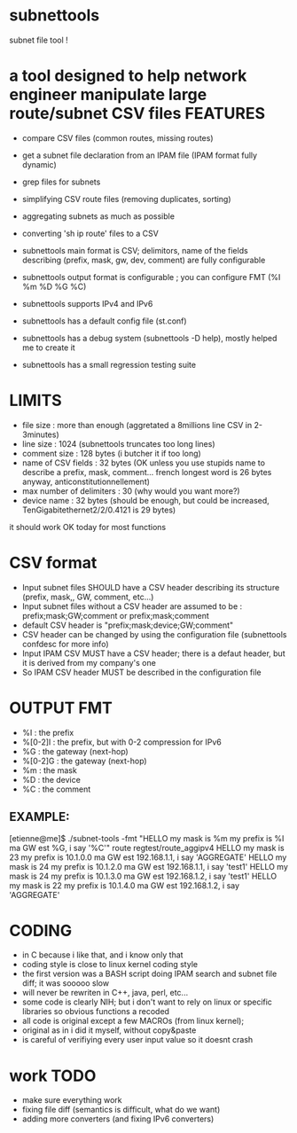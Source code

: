 subnettools
===========

subnet file tool !

a tool designed to help network engineer manipulate large route/subnet CSV files
FEATURES
========
- compare CSV files (common routes, missing routes)
- get a subnet file declaration from an IPAM file (IPAM format fully dynamic)
- grep files for subnets
- simplifying CSV route files (removing duplicates, sorting)
- aggregating subnets as much as possible
- converting 'sh ip route' files to a CSV

- subnettools main format is CSV; delimitors, name of the fields describing (prefix, mask, gw, dev, comment) are fully configurable
- subnettools output format is configurable ; you can configure FMT (%I %m %D %G %C)
- subnettools supports IPv4 and IPv6
- subnettools has a default config file (st.conf)
- subnettools has a debug system (subnettools -D help), mostly helped me to create it
- subnettools has a small regression testing suite


LIMITS
=======
- file size : more than enough (aggretated a 8millions line CSV in 2-3minutes)
- line size : 1024 (subnettools truncates too long lines)
- comment size : 128 bytes (i butcher it if too long)
- name of CSV fields : 32 bytes (OK unless you use stupids name to describe a prefix, mask, comment... french longest word is 26 bytes anyway, anticonstitutionnellement)
- max number of delimiters : 30 (why would you want more?)
- device name : 32 bytes (should be enough, but could be increased, TenGigabitethernet2/2/0.4121  is 29 bytes) 

it should work OK today for most functions

CSV format 
===========
- Input subnet files SHOULD have a CSV header describing its structure (prefix, mask,, GW, comment, etc...)
- Input subnet files without a CSV header are assumed to be : prefix;mask;GW;comment or prefix;mask;comment
- default CSV header is "prefix;mask;device;GW;comment"
- CSV header can be changed by using the configuration file (subnettools confdesc for more info)
- Input IPAM CSV MUST have a CSV header; there is a defaut header, but it is derived from my company's one
- So IPAM CSV header MUST be described in the configuration file

OUTPUT FMT
==========
- %I : the prefix
- %[0-2]I : the prefix, but with 0-2 compression for IPv6
- %G : the gateway (next-hop)
- %[0-2]G : the gateway (next-hop) 
- %m : the mask
- %D : the device
- %C : the comment

EXAMPLE:
--------
[etienne@me]$ ./subnet-tools -fmt "HELLO my mask is %m my prefix is %I ma GW est %G, i say '%C'" route regtest/route_aggipv4
HELLO my mask is 23 my prefix is 10.1.0.0 ma GW est 192.168.1.1, i say 'AGGREGATE'
HELLO my mask is 24 my prefix is 10.1.2.0 ma GW est 192.168.1.1, i say 'test1'
HELLO my mask is 24 my prefix is 10.1.3.0 ma GW est 192.168.1.2, i say 'test1'
HELLO my mask is 22 my prefix is 10.1.4.0 ma GW est 192.168.1.2, i say 'AGGREGATE'


CODING
======
- in C because i like that, and i know only that
- coding style is close to linux kernel coding style
- the first version was a BASH script doing IPAM search and subnet file diff; it was sooooo slow
- will never be rewriten in C++, java, perl, etc...
- some code is clearly NIH; but i don't want to rely on linux or specific libraries so obvious functions a recoded
- all code is original except a few MACROs (from linux kernel); 
- original as in i did it myself, without copy&paste 
- is careful of verifiying every user input value so it doesnt crash

work TODO
=========
- make sure everything work
- fixing file diff (semantics is difficult, what do we want)
- adding more converters (and fixing IPv6 converters)


